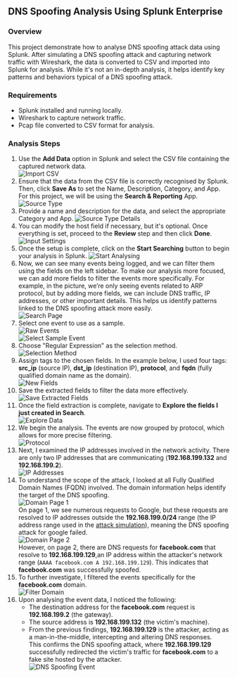 ## DNS Spoofing Analysis Using Splunk Enterprise
### Overview
This project demonstrate how to analyse DNS spoofing attack data using Splunk. After simulating a DNS spoofing attack and capturing network traffic with Wireshark, the data is converted to CSV and imported into Splunk for analysis. While it's not an in-depth analysis, it helps identify key patterns and behaviors typical of a DNS spoofing attack.  

### Requirements
- Splunk installed and running locally.
- Wireshark to capture network traffic.
- Pcap file converted to CSV format for analysis.

### Analysis Steps
1. Use the **Add Data** option in Splunk and select the CSV file containing the captured network data.  
   ![Import CSV](images/import.png)
2. Ensure that the data from the CSV file is correctly recognised by Splunk. Then, click **Save As** to set the Name, Description, Category, and App. For this project, we will be using the **Search & Reporting** App.  
   ![Source Type](images/source.png)
3. Provide a name and description for the data, and select the appropriate Category and App.
   ![Source Type Details](images/source-detail.png)
4. You can modify the host field if necessary, but it's optional. Once everything is set, proceed to the **Review** step and then click **Done**.  
   ![Input Settings](images/input.png)
5. Once the setup is complete, click on the **Start Searching** button to begin your analysis in Splunk.
   ![Start Analysing](images/start-analyse.png)
6. Now, we can see many events being logged, and we can filter them using the fields on the left sidebar. To make our analysis more focused, we can add more fields to filter the events more specifically. For example, in the picture, we’re only seeing events related to ARP protocol, but by adding more fields, we can include DNS traffic, IP addresses, or other important details. This helps us identify patterns linked to the DNS spoofing attack more easily.  
   ![Search Page](images/search-page.png)
7. Select one event to use as a sample.  
   ![Raw Events](images/raw-events.png)  
   ![Select Sample Event](images/sample-event.png)  
8. Choose "Regular Expression" as the selection method.  
   ![Selection Method](images/method.png)  
9. Assign tags to the chosen fields. In the example below, I used four tags: **src_ip** (source IP), **dst_ip** (destination IP), **protocol**, and **fqdn** (fully qualified domain name as the domain).  
   ![New Fields](images/new-fields.png)  
10. Save the extracted fields to filter the data more effectively.  
   ![Save Extracted Fields](images/extracted-fields.png)  
11. Once the field extraction is complete, navigate to **Explore the fields I just created in Search**.  
   ![Explore Data](images/explore.png)
12. We begin the analysis. The events are now grouped by protocol, which allows for more precise filtering.  
   ![Protocol](images/protocol.png)
13. Next, I examined the IP addresses involved in the network activity. There are only two IP addresses that are communicating (**192.168.199.132** and **192.168.199.2**).  
   ![IP Addresses](images/ip.png)  
14. To understand the scope of the attack, I looked at all Fully Qualified Domain Names (FQDN) involved. The domain information helps identify the target of the DNS spoofing.  
   ![Domain Page 1](images/domain-1.png)  
   On page 1, we see numerous requests to Google, but these requests are resolved to IP addresses outside the **192.168.199.0/24** range (the IP address range used in the [attack simulation](https://github.com/elvanalandi/Cyber-Attack-Simulations/tree/main/DNS%20Spoofing)), meaning the DNS spoofing attack for google failed.  
   ![Domain Page 2](images/domain-2.png)  
   However, on page 2, there are DNS requests for **facebook.com** that resolve to **192.168.199.129**,an IP address within the attacker's network range (`AAAA facebook.com A 192.168.199.129`). This indicates that **facebook.com** was successfully spoofed.  
15. To further investigate, I filtered the events specifically for the **facebook.com** domain.  
   ![Filter Domain](images/filter-domain.png)  
16. Upon analysing the event data, I noticed the following:
    - The destination address for the **facebook.com** request is **192.168.199.2** (the gateway).
    - The source address is **192.168.199.132** (the victim's machine).
    - From the previous findings, **192.168.199.129** is the attacker, acting as a man-in-the-middle, intercepting and altering DNS responses.  
This confirms the DNS spoofing attack, where **192.168.199.129** successfully redirected the victim's traffic for **facebook.com** to a fake site hosted by the attacker.  
   ![DNS Spoofing Event](images/dns-spoof-event.png)  
